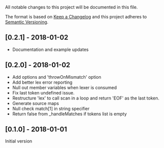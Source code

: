 All notable changes to this project will be documented in this file.

The format is based on [Keep a Changelog](http://keepachangelog.com/en/1.0.0/)
and this project adheres to [Semantic Versioning](http://semver.org/spec/v2.0.0.html).

## [0.2.1] - 2018-01-02
- Documentation and example updates

## [0.2.0] - 2018-01-02
- Add options and 'throwOnMismatch' option
- Add better lex error reporting
- Null out member variables when lexer is consumed
- Fix last token undefined issue.
- Restructure 'lex' to call scan in a loop and return 'EOF' as the last token.
- Generate source maps
- Null check match[1] in string specifier
- Return false from _handleMatches if tokens list is empty

## [0.1.0] - 2018-01-01
Initial version
